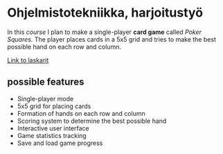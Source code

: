 # Ohjelmistotekniikka, harjoitustyö

In this _course_ I plan to make a single-player **card game** called _Poker Squares._ The player places cards in a 5x5 grid and tries to make the best possible hand on each row and column.

[Link to laskarit](/laskarit)

## possible features

- Single-player mode
- 5x5 grid for placing cards
- Formation of hands on each row and column
- Scoring system to determine the best possible hand
- Interactive user interface
- Game statistics tracking
- Save and load game progress

